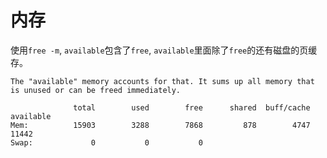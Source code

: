 # 内存

使用`free -m`, `available`包含了`free`, `available`里面除了`free`的还有磁盘的页缓存。

`The "available" memory accounts for that. It sums up all memory that is unused or can be freed immediately.`

```shell
              total        used        free      shared  buff/cache   available
Mem:          15903        3288        7868         878        4747       11442
Swap:             0           0           0
```